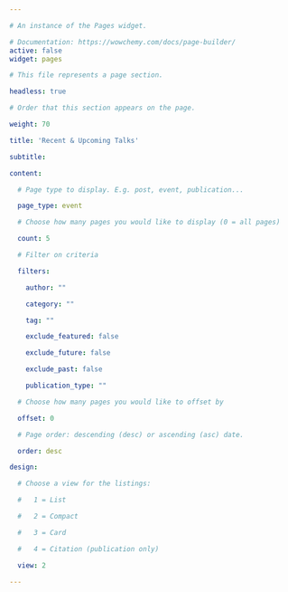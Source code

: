 ```yaml
---

# An instance of the Pages widget.

# Documentation: https://wowchemy.com/docs/page-builder/
active: false
widget: pages

# This file represents a page section.

headless: true

# Order that this section appears on the page.

weight: 70

title: 'Recent & Upcoming Talks'

subtitle:

content:

  # Page type to display. E.g. post, event, publication...

  page_type: event

  # Choose how many pages you would like to display (0 = all pages)

  count: 5

  # Filter on criteria

  filters:

    author: ""

    category: ""

    tag: ""

    exclude_featured: false

    exclude_future: false

    exclude_past: false

    publication_type: ""

  # Choose how many pages you would like to offset by

  offset: 0

  # Page order: descending (desc) or ascending (asc) date.

  order: desc

design:

  # Choose a view for the listings:

  #   1 = List

  #   2 = Compact

  #   3 = Card

  #   4 = Citation (publication only)

  view: 2

---
```

